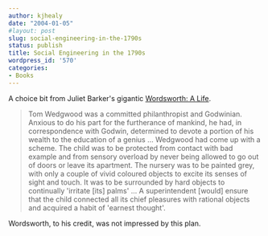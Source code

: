 ```yaml
---
author: kjhealy
date: "2004-01-05"
#layout: post
slug: social-engineering-in-the-1790s
status: publish
title: Social Engineering in the 1790s
wordpress_id: '570'
categories:
- Books
---
```


A choice bit from Juliet Barker's gigantic [Wordsworth: A Life](http://www.amazon.com/exec/obidos/ASIN/067087213X/ref=nosim/).

> Tom Wedgwood was a committed philanthropist and Godwinian. Anxious to do his part for the furtherance of mankind, he had, in correspondence with Godwin, determined to devote a portion of his wealth to the education of a genius … Wedgwood had come up with a scheme. The child was to be protected from contact with bad example and from sensory overload by never being allowed to go out of doors or leave its apartment. The nursery was to be painted grey, with only a couple of vivid coloured objects to excite its senses of sight and touch. It was to be surrounded by hard objects to continually 'irritate [its] palms' ... A superintendent [would] ensure that the child connected all its chief pleasures with rational objects and acquired a habit of 'earnest thought'.

Wordsworth, to his credit, was not impressed by this plan.
